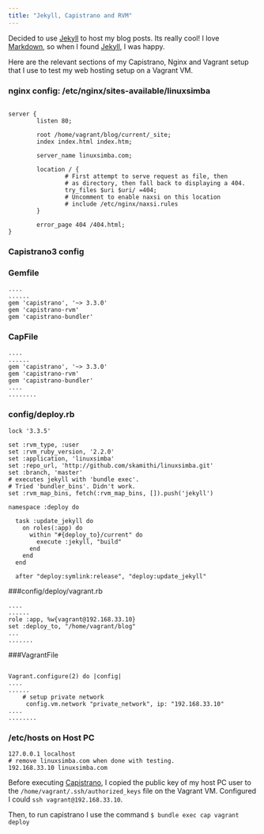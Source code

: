 ```yaml
---
title: "Jekyll, Capistrano and RVM"
---
```


Decided to use [Jekyll](http://jekyllrb.com/) to host my blog posts. Its really
cool! I love [Markdown](http://daringfireball.net/projects/markdown/syntax), so when I found [Jekyll](http://jekyllrb.com/), I was happy.

Here are the relevant sections of my Capistrano, Nginx and Vagrant setup that I use to test my web hosting setup on a Vagrant VM.

### nginx config: /etc/nginx/sites-available/linuxsimba
```

server {
        listen 80;

        root /home/vagrant/blog/current/_site;
        index index.html index.htm;

        server_name linuxsimba.com;

        location / {
                # First attempt to serve request as file, then
                # as directory, then fall back to displaying a 404.
                try_files $uri $uri/ =404;
                # Uncomment to enable naxsi on this location
                # include /etc/nginx/naxsi.rules
        }

        error_page 404 /404.html;
}

```

### Capistrano3 config
### Gemfile
```
....
......
gem 'capistrano', '~> 3.3.0'
gem 'capistrano-rvm'
gem 'capistrano-bundler'
```

### CapFile
```
....
......
gem 'capistrano', '~> 3.3.0'
gem 'capistrano-rvm'
gem 'capistrano-bundler'
....
........
```

### config/deploy.rb
```
lock '3.3.5'

set :rvm_type, :user
set :rvm_ruby_version, '2.2.0'
set :application, 'linuxsimba'
set :repo_url, 'http://github.com/skamithi/linuxsimba.git'
set :branch, 'master'
# executes jekyll with 'bundle exec'. 
# Tried 'bundler_bins'. Didn't work.
set :rvm_map_bins, fetch(:rvm_map_bins, []).push('jekyll')

namespace :deploy do

  task :update_jekyll do
    on roles(:app) do
      within "#{deploy_to}/current" do
        execute :jekyll, "build"
      end
    end
  end

  after "deploy:symlink:release", "deploy:update_jekyll"
```

###config/deploy/vagrant.rb
```
....
......
role :app, %w{vagrant@192.168.33.10}
set :deploy_to, "/home/vagrant/blog"
...
.......

```

###VagrantFile
```

Vagrant.configure(2) do |config|
....
......
    # setup private network
     config.vm.network "private_network", ip: "192.168.33.10"
....
........     

```

### /etc/hosts on Host PC
```
127.0.0.1 localhost 
# remove linuxsimba.com when done with testing.
192.168.33.10 linuxsimba.com
```

Before executing [Capistrano](http://capistranorb.com/), I copied the public key of my host PC user to the `/home/vagrant/.ssh/authorized_keys` file on the Vagrant VM. Configured I could `ssh vagrant@192.168.33.10`.

Then, to run capistrano I use the command
`$ bundle exec cap vagrant deploy`



